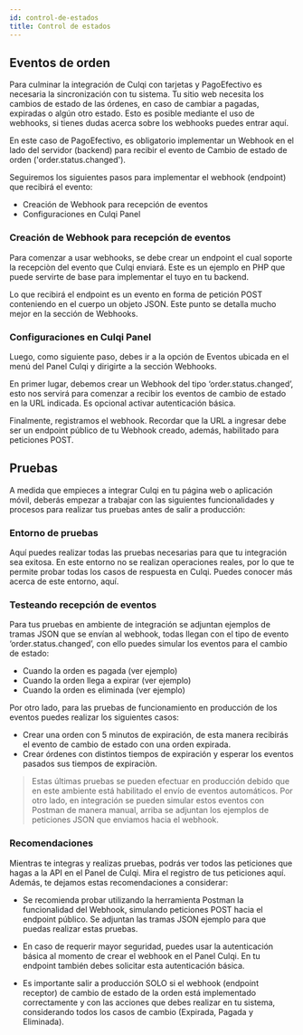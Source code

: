 ```yaml
---
id: control-de-estados
title: Control de estados
---
```


## Eventos de orden

Para culminar la integración de Culqi con tarjetas y PagoEfectivo es necesaria la sincronización con tu sistema. Tu sitio web necesita los cambios de estado de las órdenes, en caso de cambiar a pagadas, expiradas o algún otro estado. Esto es posible mediante el uso de webhooks, si tienes dudas acerca sobre los webhooks puedes entrar aquí.

En este caso de PagoEfectivo, es obligatorio implementar un Webhook en el lado del servidor (backend) para recibir el evento de Cambio de estado de orden ('order.status.changed').

Seguiremos los siguientes pasos para implementar el webhook (endpoint) que recibirá el evento:

- Creación de Webhook para recepción de eventos
- Configuraciones en Culqi Panel

### Creación de Webhook para recepción de eventos

Para comenzar a usar webhooks, se debe crear un endpoint el cual soporte la recepciòn del evento que Culqi enviará. Este es un ejemplo en PHP que puede servirte de base para implementar el tuyo en tu backend.

Lo que recibirá el endpoint es un evento en forma de petición POST conteniendo en el cuerpo un objeto JSON. Este punto se detalla mucho mejor en la sección de Webhooks.

### Configuraciones en Culqi Panel

Luego, como siguiente paso, debes ir a la opción de Eventos ubicada en el menú del Panel Culqi y dirigirte a la sección Webhooks.

En primer lugar, debemos crear un Webhook del tipo ‘order.status.changed’, esto nos servirá para comenzar a recibir los eventos de cambio de estado en la URL indicada. Es opcional activar autenticación básica.


Finalmente, registramos el webhook. Recordar que la URL a ingresar debe ser un endpoint público de tu Webhook creado, además, habilitado para peticiones POST.


## Pruebas

A medida que empieces a integrar Culqi en tu página web o aplicación móvil, deberás empezar a trabajar con las siguientes funcionalidades y procesos para realizar tus pruebas antes de salir a producción:

### Entorno de pruebas

Aquí puedes realizar todas las pruebas necesarias para que tu integración sea exitosa. En este entorno no se realizan operaciones reales, por lo que te permite probar todas los casos de respuesta en Culqi. Puedes conocer más acerca de este entorno, aquí.


### Testeando recepción de eventos

Para tus pruebas en ambiente de integración se adjuntan ejemplos de tramas JSON que se envían al webhook, todas llegan con el tipo de evento ‘order.status.changed’, con ello puedes simular los eventos para el cambio de estado:

- Cuando la orden es pagada (ver ejemplo)
- Cuando la orden llega a expirar (ver ejemplo)
- Cuando la orden es eliminada (ver ejemplo)

Por otro lado, para las pruebas de funcionamiento en producción de los eventos puedes realizar los siguientes casos:

- Crear una orden con 5 minutos de expiración, de esta manera recibirás el evento de cambio de estado con una orden expirada.
- Crear órdenes con distintos tiempos de expiración y esperar los eventos pasados sus tiempos de expiraciòn.

> Estas últimas pruebas se pueden efectuar en producción debido que en este ambiente está habilitado el envío de eventos automáticos. Por otro lado, en integración se pueden simular estos eventos con Postman de manera manual, arriba se adjuntan los ejemplos de peticiones JSON que enviamos hacia el webhook.

### Recomendaciones

Mientras te integras y realizas pruebas, podrás ver todos las peticiones que hagas a la API en el Panel de Culqi. Mira el registro de tus peticiones aquí. Además, te dejamos estas recomendaciones a considerar:

- Se recomienda probar utilizando la herramienta Postman la funcionalidad del Webhook, simulando peticiones POST hacia el endpoint público. Se adjuntan las tramas JSON ejemplo para que puedas realizar estas pruebas.

- En caso de requerir mayor seguridad, puedes usar la autenticación básica al momento de crear el webhook en el Panel Culqi. En tu endpoint también debes solicitar esta autenticación básica.

- Es importante salir a producción SOLO si el webhook (endpoint receptor) de cambio de estado de la orden está implementado correctamente y con las acciones que debes realizar en tu sistema, considerando todos los casos de cambio (Expirada, Pagada y Eliminada).